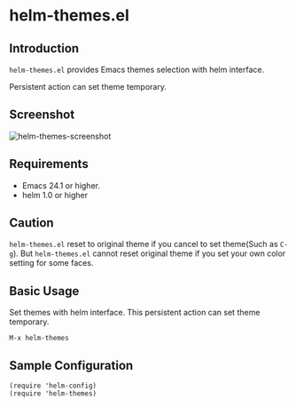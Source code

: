 # helm-themes.el


## Introduction

`helm-themes.el` provides Emacs themes selection with helm interface.

Persistent action can set theme temporary.

## Screenshot

![helm-themes-screenshot](https://github.com/syohex/emacs-helm-theme/raw/master/image/helm-theme-screenshot.png)


Requirements
------------
* Emacs 24.1 or higher.
* helm 1.0 or higher


## Caution

`helm-themes.el` reset to original theme if you cancel to set theme(Such as `C-g`).
But `helm-themes.el` cannot reset original theme if you set your own color
setting for some faces.


## Basic Usage

Set themes with helm interface. This persistent action can set theme temporary.

    M-x helm-themes

## Sample Configuration

    (require 'helm-config)
    (require 'helm-themes)
